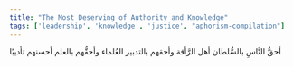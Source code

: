 ```yaml
---
title: "The Most Deserving of Authority and Knowledge"
tags: ['leadership', 'knowledge', 'justice', "aphorism-compilation"]
---
```


 أحقُّ النَّاسِ بالسُّلطان أهل الرَّأفة وأحقهم بالتدبير العُلماء وأحقُّهم بالعلم أحسنهم تأديبًا
